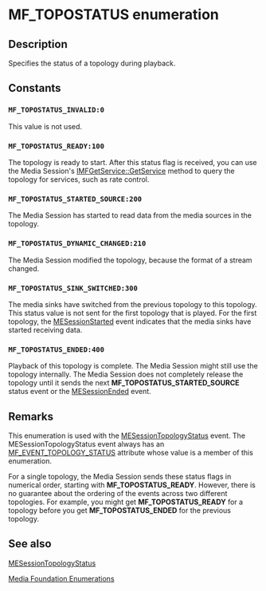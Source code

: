 # MF_TOPOSTATUS enumeration

## Description

Specifies the status of a topology during playback.

## Constants

### `MF_TOPOSTATUS_INVALID:0`

This value is not used.

### `MF_TOPOSTATUS_READY:100`

The topology is ready to start. After this status flag is received, you can use the Media Session's [IMFGetService::GetService](https://learn.microsoft.com/windows/desktop/api/mfidl/nf-mfidl-imfgetservice-getservice) method to query the topology for services, such as rate control.

### `MF_TOPOSTATUS_STARTED_SOURCE:200`

The Media Session has started to read data from the media sources in the topology.

### `MF_TOPOSTATUS_DYNAMIC_CHANGED:210`

The Media Session modified the topology, because the format of a stream changed.

### `MF_TOPOSTATUS_SINK_SWITCHED:300`

The media sinks have switched from the previous topology to this topology. This status value is not sent for the first topology that is played. For the first topology, the [MESessionStarted](https://learn.microsoft.com/windows/desktop/medfound/mesessionstarted) event indicates that the media sinks have started receiving data.

### `MF_TOPOSTATUS_ENDED:400`

Playback of this topology is complete. The Media Session might still use the topology internally. The Media Session does not completely release the topology until it sends the next **MF_TOPOSTATUS_STARTED_SOURCE** status event or the [MESessionEnded](https://learn.microsoft.com/windows/desktop/medfound/mesessionended) event.

## Remarks

This enumeration is used with the [MESessionTopologyStatus](https://learn.microsoft.com/windows/desktop/medfound/mesessiontopologystatus) event. The MESessionTopologyStatus event always has an [MF_EVENT_TOPOLOGY_STATUS](https://learn.microsoft.com/windows/desktop/medfound/mf-event-topology-status-attribute) attribute whose value is a member of this enumeration.

For a single topology, the Media Session sends these status flags in numerical order, starting with **MF_TOPOSTATUS_READY**. However, there is no guarantee about the ordering of the events across two different topologies. For example, you might get **MF_TOPOSTATUS_READY** for a topology before you get **MF_TOPOSTATUS_ENDED** for the previous topology.

## See also

[MESessionTopologyStatus](https://learn.microsoft.com/windows/desktop/medfound/mesessiontopologystatus)

[Media Foundation Enumerations](https://learn.microsoft.com/windows/desktop/medfound/media-foundation-enumerations)